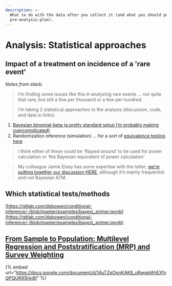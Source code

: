 ```yaml
---
description: >-
  What to do with the data after you collect it (and what you should put in a
  pre-analysis-plan).
---
```


# Analysis: Statistical approaches

## Impact of a treatment on incidence of a 'rare event'

_Notes from slack:_

> I’m finding some issues like this in analyzing rare events … not quite that rare, but still a few per thousand or a few per hundred.
>
> I’m taking 2 statistical approaches to the analysis (discussion, code, and data in links):

1. [Bayesian binomial-beta (a pretty standard setup I’m probably making overcomplicated)](https://daaronr.github.io/dualprocess/analysis-questions-and-tests.html#bayes\_prop)
2. Randomization inference (simulation) … for a sort of [equivalence testing here](https://rethinkpriorities.github.io/methodology-statistics-design/inference-and-rough-equivalence-testing-with-binomial-outcomes.html#how-likely-are-proportions-this-similar-under-different-size-true-effect-sizes)

> I think either of these could be ‘flipped around’ to be used for power calculation or ‘the Bayesian equivalent of power calculation’

> My colleague Jamie Elsey has some expertise with the latter; [we’re putting together our discussion HERE](https://rethinkpriorities.github.io/methodology-statistics-design/power-workflow.html), although it’s mainly frequentist and not Bayesian ATM.



## Which statistical tests/methods

[https://gitlab.com/dsbowen/conditional-inference/-/blob/master/examples/bayes\_primer.ipynb](https://gitlab.com/dsbowen/conditional-inference/-/blob/master/examples/bayes\_primer.ipynb)

## [From Sample to Population: Multilevel Regression and Poststratification (MRP) and Survey Weighting ](https://docs.google.com/document/d/14uTZqOpnKAK8\_oRwgqlAhEXfyQPQUKK9/edit)

{% embed url="https://docs.google.com/document/d/14uTZqOpnKAK8_oRwgqlAhEXfyQPQUKK9/edit" %}
